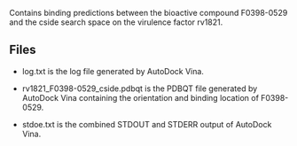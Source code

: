 Contains binding predictions between the bioactive compound F0398-0529 and the cside search space on the virulence factor rv1821.

## Files

- log.txt is the log file generated by AutoDock Vina.

- rv1821_F0398-0529_cside.pdbqt is the PDBQT file generated by AutoDock Vina containing the orientation and binding location of F0398-0529.

- stdoe.txt is the combined STDOUT and STDERR output of AutoDock Vina.

